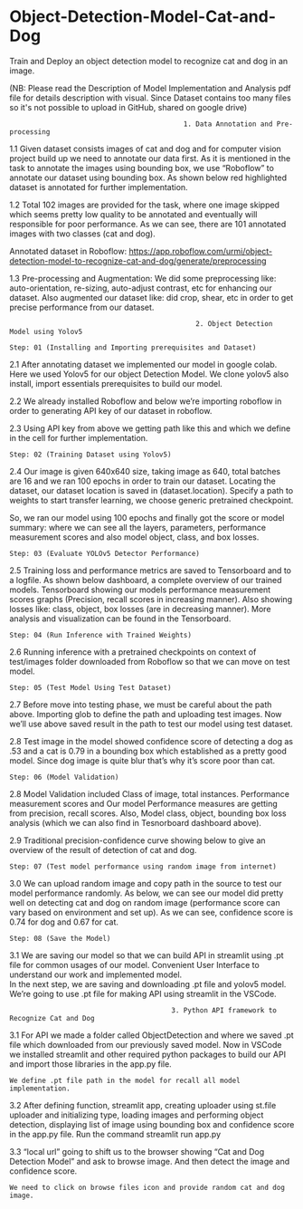 # Object-Detection-Model-Cat-and-Dog
Train and Deploy an object detection model to recognize cat and dog in an image.
     
   (NB: Please read the Description of Model Implementation and Analysis pdf file for details description with visual. Since Dataset contains too many files so it's not possible to upload in GitHub, shared on google drive)

                                               1. Data Annotation and Pre-processing

1.1	Given dataset consists images of cat and dog and for computer vision project build up we need to annotate our data first. As it is mentioned in the task to annotate the images using bounding box, we use “Roboflow” to annotate our dataset using bounding box. As shown below red highlighted dataset is annotated for further implementation.

1.2	Total 102 images are provided for the task, where one image skipped which seems pretty low quality to be annotated and eventually will responsible for poor performance. As we can see, there are 101 annotated images with two classes (cat and dog).
 
 Annotated dataset in Roboflow: https://app.roboflow.com/urmi/object-detection-model-to-recognize-cat-and-dog/generate/preprocessing
	
1.3	Pre-processing and Augmentation: We did some preprocessing like: auto-orientation, re-sizing, auto-adjust contrast, etc for enhancing our dataset. Also augmented our dataset like: did crop, shear, etc in order to get precise performance from our dataset.

                                                  2. Object Detection Model using Yolov5

    Step: 01 (Installing and Importing prerequisites and Dataset)
2.1	After annotating dataset we implemented our model in google colab. Here we used Yolov5 for our object Detection Model. We clone yolov5 also install, import essentials prerequisites to build our model.

2.2	We already installed Roboflow and below we’re importing roboflow in order to generating API key of our dataset in roboflow.
	
2.3	Using API key from above we getting  path like this and which we define in the  cell for further implementation.
	
	
    Step: 02 (Training Dataset using Yolov5)
2.4 Our image is given 640x640 size, taking image as 640, total batches are 16 and we ran 100 epochs in order to train our dataset. 
Locating the dataset, our dataset location is saved in (dataset.location). Specify a path to weights to start transfer learning, we choose generic pretrained checkpoint.

So, we ran our model using 100 epochs and finally got the score or model summary: where we can see all the layers, parameters, performance measurement scores and also model object, class, and box losses.                                   

    Step: 03 (Evaluate YOLOv5 Detector Performance)
2.5	Training loss and performance metrics are saved to Tensorboard and to a logfile. As shown below dashboard, a complete overview of our trained models. Tensorboard showing our models performance measurement scores graphs (Precision, recall scores in increasing manner). Also showing losses like: class, object, box losses (are in decreasing manner). More analysis and visualization can be found in the Tensorboard.



    Step: 04 (Run Inference with Trained Weights)
2.6	Running inference with a pretrained checkpoints on context of test/images folder downloaded from Roboflow so that we can move on test model.
 
    Step: 05 (Test Model Using Test Dataset)
2.7	Before move into testing phase, we must be careful about the path above. Importing glob to define the path and uploading test images. Now we’ll use above saved result in the path to test our model using test dataset.

2.8	Test image in the model showed confidence score of detecting a dog as .53 and a cat is 0.79 in a bounding box which established as a pretty good model. Since dog image is quite blur that’s why it’s score poor than cat.

    Step: 06 (Model Validation)
2.8	Model Validation included Class of image, total instances. Performance measurement scores and Our model Performance measures are getting from precision, recall scores. Also, Model class, object, bounding box loss analysis (which we can also find in Tesnorboard dashboard above).

2.9	Traditional precision-confidence curve showing below to give an overview of the result of detection of cat and dog.

	Step: 07 (Test model performance using random image from internet)
3.0	We can upload random image and copy path in the source to test our model performance randomly. As below, we can see our model did pretty well on detecting cat and dog on random image (performance score can vary based on environment and set up). As we can see, confidence score is 0.74 for dog and 0.67 for cat.

    Step: 08 (Save the Model)
3.1	 We are saving our model so that we can build API in streamlit using .pt file for common usages of our model. Convenient User Interface to understand our work and implemented model.	
In the next step, we are saving and downloading .pt file and yolov5 model. We’re going to use .pt file for making API using streamlit in the VSCode.

                                            3. Python API framework to Recognize Cat and Dog

3.1	For API we made a folder called ObjectDetection and where we saved .pt file which downloaded from our previously saved model. Now in VSCode we installed streamlit and other required python packages to build our API and import those libraries in the app.py file.

    We define .pt file path in the model for recall all model implementation.

3.2	After defining function, streamlit app, creating uploader using st.file uploader and initializing type, loading images and performing object detection, displaying list of image using bounding box and confidence score in the app.py file.  Run the command streamlit run app.py

3.3	“local url” going to shift us to the browser showing “Cat and Dog Detection Model” and ask to browse image. And then detect the image and confidence score.
	
	We need to click on browse files icon and provide random cat and dog image.

